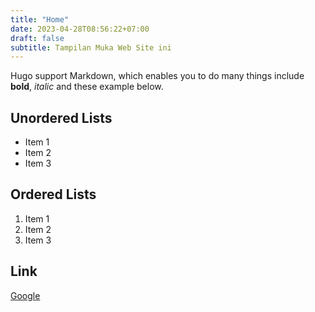 ```yaml
---
title: "Home"
date: 2023-04-28T08:56:22+07:00
draft: false
subtitle: Tampilan Muka Web Site ini
---
```


Hugo support Markdown, which enables you to do many things include **bold**, *italic* and these example below.

## Unordered Lists

- Item 1
- Item 2
- Item 3

## Ordered Lists

1. Item 1
2. Item 2
3. Item 3

## Link

[Google](www.google.com)
